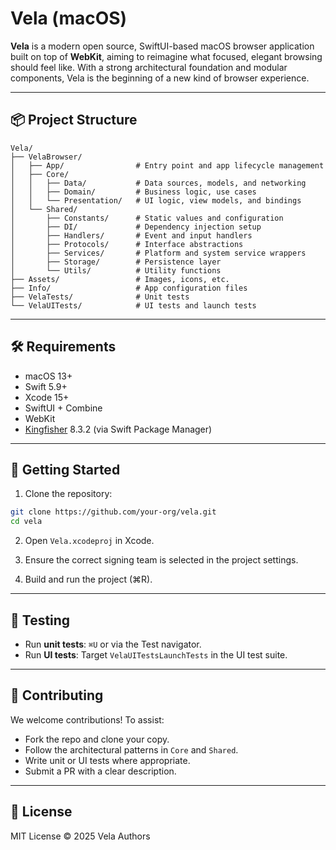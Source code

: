 # Vela (macOS)

**Vela** is a modern open source, SwiftUI-based macOS browser application built on top of **WebKit**, aiming to reimagine what focused, elegant browsing should feel like. With a strong architectural foundation and modular components, Vela is the beginning of a new kind of browser experience.

---

## 📦 Project Structure

```
Vela/
├── VelaBrowser/
│   ├── App/                # Entry point and app lifecycle management
│   ├── Core/
│   │   ├── Data/           # Data sources, models, and networking
│   │   ├── Domain/         # Business logic, use cases
│   │   └── Presentation/   # UI logic, view models, and bindings
│   └── Shared/
│       ├── Constants/      # Static values and configuration
│       ├── DI/             # Dependency injection setup
│       ├── Handlers/       # Event and input handlers
│       ├── Protocols/      # Interface abstractions
│       ├── Services/       # Platform and system service wrappers
│       ├── Storage/        # Persistence layer
│       └── Utils/          # Utility functions
├── Assets/                 # Images, icons, etc.
├── Info/                   # App configuration files
├── VelaTests/              # Unit tests
└── VelaUITests/            # UI tests and launch tests
```

---

## 🛠 Requirements

- macOS 13+
- Swift 5.9+
- Xcode 15+
- SwiftUI + Combine
- WebKit
- [Kingfisher](https://github.com/onevcat/Kingfisher) 8.3.2 (via Swift Package Manager)

---

## 🚀 Getting Started

1. Clone the repository:
```bash
git clone https://github.com/your-org/vela.git
cd vela
```

2. Open `Vela.xcodeproj` in Xcode.

3. Ensure the correct signing team is selected in the project settings.

4. Build and run the project (⌘R).

---

## 🧪 Testing

- Run **unit tests**: `⌘U` or via the Test navigator.
- Run **UI tests**: Target `VelaUITestsLaunchTests` in the UI test suite.

---

## 🤝 Contributing

We welcome contributions! To assist:

- Fork the repo and clone your copy.
- Follow the architectural patterns in `Core` and `Shared`.
- Write unit or UI tests where appropriate.
- Submit a PR with a clear description.

---

## 📜 License

MIT License © 2025 Vela Authors
